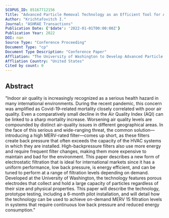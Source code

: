 ```yaml
---
SCOPUS_ID: 85167712156
Title: "Advanced Particle Removal Technology as an Efficient Tool for Addressing Emerging Global Air Quality and Safety Challenges"
Author: "Krichtafovitch I."
Journal: "ASHRAE Transactions"
Publication Date: {'$date': '2022-01-01T00:00:00Z'}
Publication Year: 2022
DOI: nan
Source Type: "Conference Proceeding"
Document Type: "cp"
Document Type Description: "Conference Paper"
Affliation: "The University of Washington to Develop Advanced Particle Research Technology"
Affliation Country: "United States"
Cited by count: 0
---
```


## Abstract
"Indoor air quality is increasingly recognized as a serious health hazard in many international environments. During the recent pandemic, this concern was amplified as Covid-19–related mortality closely correlated with poor air quality. Even a comparatively small decline in the Air Quality Index (AQI) can be linked to a sharp mortality increase. Worsening air quality levels are compounded by distinct air-quality issues in different geographical areas. In the face of this serious and wide-ranging threat, the common solution—introducing a high MERV-rated filter—comes up short, as these filters create back pressure that often exceeds the capacity of the HVAC systems in which they are installed. High-backpressure filters also use more energy and require frequent filter changes, making them more expensive to maintain and bad for the environment. This paper describes a new form of electrostatic filtration that is ideal for international markets since it has a uniform performance, low back pressure, is energy efficient, and can be tuned to perform at a range of filtration levels depending on demand. Developed at the University of Washington, the technology features porous electrodes that collect and hold a large capacity of particles regardless of their size and physical properties. This paper will describe the technology, prototype testing, including a 6-month pilot installation, and will detail how the technology can be used to achieve on-demand MERV 15 filtration levels in systems that require continuous low back pressure and reduced energy consumption."
